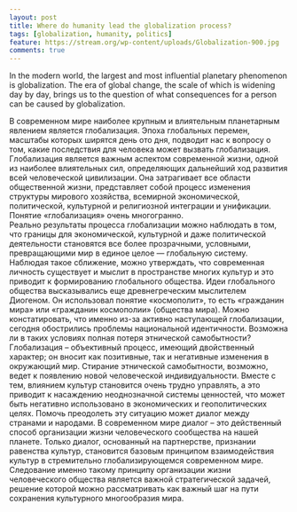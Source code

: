 ```yaml
---
layout: post
title: Where do humanity lead the globalization process?
tags: [globalization, humanity, politics]
feature: https://stream.org/wp-content/uploads/Globalization-900.jpg
comments: true
---
```

In the modern world, the largest and most influential planetary phenomenon is globalization.
The era of global change, the scale of which is widening day by day, brings us to the question 
of what consequences for a person can be caused by globalization.

В современном мире наиболее крупным и влиятельным планетарным явлением является глобализация. 
Эпоха глобальных перемен, масштабы которых ширятся день ото дня, подводит нас к вопросу о том, какие последствия для человека может вызвать глобализация. 
	Глобализация является важным аспектом современной жизни, одной из наиболее влиятельных сил, определяющих дальнейший ход развития всей человеческой цивилизации. 
	Она затрагивает все области общественной жизни, представляет собой процесс изменения структуры мирового хозяйства, всемирной экономической, политической, культурной и религиозной интеграции и унификации. 
Понятие «глобализация» очень многогранно.  
Реально результаты процесса глобализации можно наблюдать в том, что границы для экономической, культурной и даже политической деятельности становятся все более прозрачными, условными, превращающими мир в единое целое — глобальную систему.
 Наблюдая такое сближение, можно утверждать, что современная личность существует  и мыслит в пространстве многих культур и это приводит к формированию глобального общества.
Идеи глобального общества высказывались еще древнегреческим мыслителем Диогеном. Он использовал понятие «космополит», то есть «гражданин мира» или «гражданин космополии» (общества мира). 
Можно констатировать, что именно из-за активно наступающей глобализации, сегодня обострились проблемы национальной идентичности. Возможна ли в таких условиях полная потеря этнической самобытности? 
Глобализация – объективный процесс, имеющий двойственный характер; он вносит как позитивные, так и негативные изменения в окружающий мир. 
Cтирание этнической самобытности, возможно, ведет к появлению новой человеческой индивидуальности. Вместе с тем, влиянием культур становится очень трудно управлять, а это приводит к насаждению неоднозначной системы ценностей, что может быть негативно использовано в экономических и геополитических целях. 
Помочь преодолеть эту ситуацию может диалог между странами и народами. 
В современном мире диалог – это действенный способ организации жизни человеческого сообщества на нашей планете. Только диалог, основанный на партнерстве, признании равенства культур, становится базовым принципом взаимодействия культур в стремительно глобализирующемся современном мире. 
Следование именно такому принципу организации жизни человеческого общества является важной стратегической задачей, решение которой можно рассматривать как важный шаг на пути сохранения культурного многообразия мира.